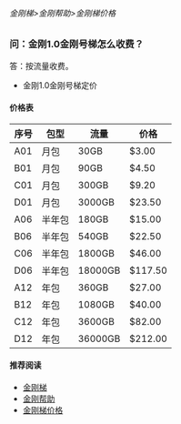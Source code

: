 ###### 金刚梯>金刚帮助>金刚梯价格
### 问：金刚1.0金刚号梯怎么收费？

答：按流量收费。

- 金刚1.0金刚号梯定价



#### 价格表

|序号 |包型  |流量 |价格 | 
| ------ | -------- | ------- | ------- |
|A01|月包   |   30GB|   $3.00|
|B01|月包   |   90GB|   $4.50|
|C01|月包   |  300GB|   $9.20|
|D01|月包   | 3000GB|  $23.50|
|A06|半年包 |   180GB| $15.00|
|B06|半年包 |   540GB| $22.50|
|C06|半年包 |  1800GB| $46.00|
|D06|半年包 | 18000GB|$117.50|
|A12|年包   |   360GB| $27.00|
|B12|年包   |  1080GB| $40.00|
|C12|年包   |  3600GB| $82.00|
|D12|年包   | 36000GB|$212.00|



#### 推荐阅读
- [金刚梯](https://github.com/a2zitpro/web/blob/master/dlb.md)
- [金刚帮助](https://github.com/a2zitpro/web/blob/master/list_helpkkvpn.md)
- [金刚梯价格](https://github.com/a2zitpro/web/blob/master/list_kkprice.md)
